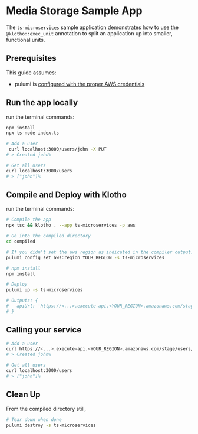 # Media Storage Sample App

The `ts-microservices` sample application demonstrates how to use the `@klotho::exec_unit` annotation to split an application up into smaller, functional units.

## Prerequisites

This guide assumes:
- pulumi is [configured with the proper AWS credentials](https://www.pulumi.com/docs/get-started/aws/begin/#configure-pulumi-to-access-your-aws-account)


## Run the app locally

run the terminal commands:
```sh
npm install
npx ts-node index.ts
```

```sh
# Add a user
 curl localhost:3000/users/john -X PUT
# > Created john%

# Get all users
curl localhost:3000/users
# > ["john"]%
```

## Compile and Deploy with Klotho

run the terminal commands:
```sh
# Compile the app
npx tsc && klotho . --app ts-microservices -p aws

# Go into the compiled directory
cd compiled

# If you didn't set the aws region as indicated in the compiler output, do that now
pulumi config set aws:region YOUR_REGION -s ts-microservices

# npm install
npm install

# Deploy
pulumi up -s ts-microservices

# Outputs: {
#   apiUrl: 'https://<...>.execute-api.<YOUR_REGION>.amazonaws.com/stage/'
# }

```
## Calling your service

```sh
# Add a user
curl https://<...>.execute-api.<YOUR_REGION>.amazonaws.com/stage/users/john -X PUT
# > Created john%

# Get all users
curl localhost:3000/users
# > ["john"]%
```

## Clean Up
From the compiled directory still,
```sh
# Tear down when done
pulumi destroy -s ts-microservices
```
